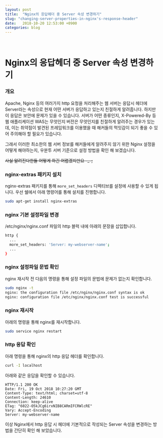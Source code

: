 ```yaml
---
layout: post
title:  "Nginx의 응답헤더 중 Server 속성 변경하기"
slug: "changing-server-properties-in-nginx's-response-header"
date:   2018-10-20 12:53:00 +0900
categories: blog
---
```

<!-- Global site tag (gtag.js) - Google Analytics -->
<script async src="https://www.googletagmanager.com/gtag/js?id=UA-121955159-1"></script>
<script>
  window.dataLayer = window.dataLayer || [];
  function gtag(){dataLayer.push(arguments);}
  gtag('js', new Date());

  gtag('config', 'UA-121955159-1');
</script>
<script async src="//pagead2.googlesyndication.com/pagead/js/adsbygoogle.js"></script>
<!-- fureweb-github -->
<ins class="adsbygoogle"
     style="display:block"
     data-ad-client="ca-pub-6234418861743010"
     data-ad-slot="8427857156"
     data-ad-format="auto"></ins>
<script>
(adsbygoogle = window.adsbygoogle || []).push({});
</script>

<div class="fb-like" data-href="https://fureweb-com.github.io{{page.url}}" data-layout="button_count" data-action="like" data-size="small" data-show-faces="true" data-share="true"></div>
<br>

Nginx의 응답헤더 중 Server 속성 변경하기
====

### 개요
Apache, Nginx 등의 여러가지 http 요청을 처리해주는 웹 서버는 응답시 헤더에 Server라는 속성으로 현재 어떤 서버가 응답하고 있는지 친절하게 알려줍니다. 하지만 이 응답은 보안에 문제가 있을 수 있습니다. 서버가 어떤 종류인지, X-Powered-By 등 웹 애플리케이션 WAS는 무엇인지 버전은 무엇인지를 친절하게 알려주는 경우가 있는데, 이는 취약점이 발견된 프레임워크를 이용했을 때 해커들의 먹잇감이 되기 좋을 수 있어 주의해야 할 필요가 있습니다.

그래서 이러한 최소한의 웹 서버 정보를 해커들에게 알려주지 않기 위한 Nginx 설정을 어떻게 해야하는지, 우분투 서버 기준으로 설정 방법을 확인 해 보겠습니다.

~~사실 알려진다한들 어떻게 하긴 어렵겠지만요 -_-;~~

### nginx-extras 패키지 설치

nginx-extras 패키지를 통해 `more_set_headers` 디렉티브를 설정에 사용할 수 있게 됩니다. 우선 쉘에서 아래 명령어를 통해 설치를 진행합니다.

```bash
sudo apt-get install nginx-extras
```

### nginx 기본 설정파일 변경

/etc/nginx/nginx.conf 파일의 http 블럭 내에 아래의 문장을 삽입합니다.

```bash
http {
  ...
  more_set_headers: 'Server: my-webserver-name';
  ...
}
```

### nginx 설정파일 문법 확인

nginx 재시작 전 다음의 명령을 통해 설정 파일의 문법에 문제가 없는지 확인합니다.
```bash
sudo nginx -t
nginx: the configuration file /etc/nginx/nginx.conf syntax is ok
nginx: configuration file /etc/nginx/nginx.conf test is successful
```

### nginx 재시작

아래의 명령을 통해 nginx를 재시작합니다.

```bash
sudo service nginx restart
```

### http 응답 확인

아래 명령을 통해 nginx의 http 응답 헤더를 확인합니다.

```bash
curl -I localhost
```

아래와 같은 응답을 확인할 수 있습니다.

```
HTTP/1.1 200 OK
Date: Fri, 19 Oct 2018 10:27:20 GMT
Content-Type: text/html; charset=utf-8
Content-Length: 24610
Connection: keep-alive
ETag: "6022-O5kJCg6irxNIB8CARmIFCRWlcRE"
Vary: Accept-Encoding
Server: my-webserver-name
```

이상 Nginx에서 http 응답 시 헤더에 기본적으로 작성되는 Server 속성을 변경하는 방법을 간단히 확인 해 보았습니다.

<div class="fb-comments" data-href="https://fureweb-com.github.io{{page.url}}" data-width="100%" data-numposts="10"></div>

<div id="fb-root"></div>
<script>(function(d, s, id) {
  var js, fjs = d.getElementsByTagName(s)[0];
  if (d.getElementById(id)) return;
  js = d.createElement(s); js.id = id;
  js.src = "//connect.facebook.net/ko_KR/sdk.js#xfbml=1&version=v2.10&appId=403216550080274";
  fjs.parentNode.insertBefore(js, fjs);
}(document, 'script', 'facebook-jssdk'));</script>